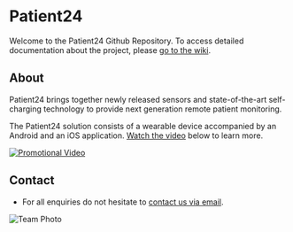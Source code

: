 # Patient24

Welcome to the Patient24 Github Repository. To access detailed documentation about the project, please [go to the wiki](https://github.com/ledangaravi/remote-patient-monitoring/wiki).


## About
Patient24 brings together newly released sensors and state-of-the-art self-charging technology to provide next generation remote patient monitoring.

The Patient24 solution consists of a wearable device accompanied by an Android and an iOS application. [Watch the video](https://www.youtube.com/watch?v=plrVBWvTG4c) below to learn more.

[![Promotional Video](https://github.com/ledangaravi/remote-patient-monitoring/blob/master/wiki/home/promo.gif)](https://www.youtube.com/watch?v=plrVBWvTG4c)

## Contact
- For all enquiries do not hesitate to [contact us via email](mailto:jf1116@ic.ac.uk).


![Team Photo](https://github.com/ledangaravi/remote-patient-monitoring/blob/master/wiki/home/p24_team_photo.png)
